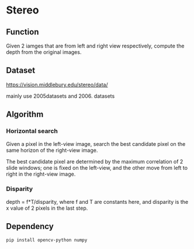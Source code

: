 # Stereo
## Function
Given 2 iamges that are from left and right view respectively, compute the depth from the original images.

## Dataset
https://vision.middlebury.edu/stereo/data/

mainly use 2005datasets and 2006. datasets

## Algorithm
### Horizontal search
Given a pixel in the left-view image, search the best candidate pixel on the same horizon of the right-view image.

The best candidate pixel are determined by the maximum correlation of 2 slide windows; one is fixed on the left-view, and the other move from left to right in the right-view image.
### Disparity 
depth = f\*T/disparity, where f and T are constants here, and disparity is the x value of 2 pixels in the last step.

## Dependency
```shell
pip install opencv-python numpy
```

